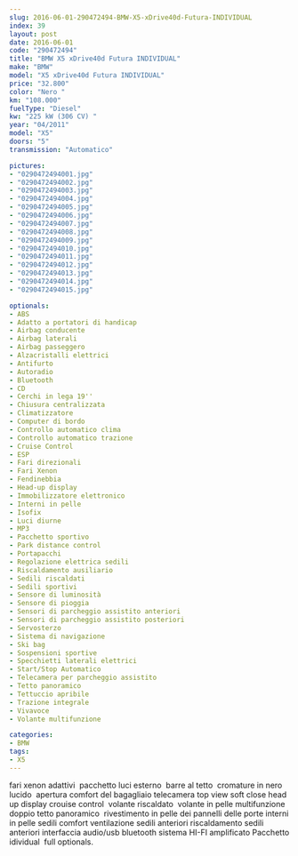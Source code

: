 ```yaml
---
slug: 2016-06-01-290472494-BMW-X5-xDrive40d-Futura-INDIVIDUAL
index: 39
layout: post
date: 2016-06-01
code: "290472494"
title: "BMW X5 xDrive40d Futura INDIVIDUAL"
make: "BMW"
model: "X5 xDrive40d Futura INDIVIDUAL"
price: "32.800"
color: "Nero "
km: "108.000"
fuelType: "Diesel"
kw: "225 kW (306 CV) "
year: "04/2011"
model: "X5"
doors: "5"
transmission: "Automatico"

pictures:
- "0290472494001.jpg"
- "0290472494002.jpg"
- "0290472494003.jpg"
- "0290472494004.jpg"
- "0290472494005.jpg"
- "0290472494006.jpg"
- "0290472494007.jpg"
- "0290472494008.jpg"
- "0290472494009.jpg"
- "0290472494010.jpg"
- "0290472494011.jpg"
- "0290472494012.jpg"
- "0290472494013.jpg"
- "0290472494014.jpg"
- "0290472494015.jpg"

optionals:
- ABS
- Adatto a portatori di handicap
- Airbag conducente
- Airbag laterali
- Airbag passeggero
- Alzacristalli elettrici
- Antifurto
- Autoradio
- Bluetooth
- CD
- Cerchi in lega 19''
- Chiusura centralizzata
- Climatizzatore
- Computer di bordo
- Controllo automatico clima
- Controllo automatico trazione
- Cruise Control
- ESP
- Fari direzionali
- Fari Xenon
- Fendinebbia
- Head-up display
- Immobilizzatore elettronico
- Interni in pelle
- Isofix
- Luci diurne
- MP3
- Pacchetto sportivo
- Park distance control
- Portapacchi
- Regolazione elettrica sedili
- Riscaldamento ausiliario
- Sedili riscaldati
- Sedili sportivi
- Sensore di luminosità
- Sensore di pioggia
- Sensori di parcheggio assistito anteriori
- Sensori di parcheggio assistito posteriori
- Servosterzo
- Sistema di navigazione
- Ski bag
- Sospensioni sportive
- Specchietti laterali elettrici
- Start/Stop Automatico
- Telecamera per parcheggio assistito
- Tetto panoramico
- Tettuccio apribile
- Trazione integrale
- Vivavoce
- Volante multifunzione

categories:
- BMW
tags:
- X5
---
```

 fari xenon adattivi  pacchetto luci esterno  barre al tetto  cromature in nero lucido  apertura comfort del bagagliaio telecamera top view soft close head up display crouise control  volante riscaldato  volante in pelle multifunzione doppio tetto panoramico  rivestimento in pelle dei pannelli delle porte interni in pelle sedili comfort ventilazione sedili anteriori riscaldamento sedili anteriori interfaccia audio/usb bluetooth sistema HI-FI amplificato Pacchetto idividual  full optionals. 